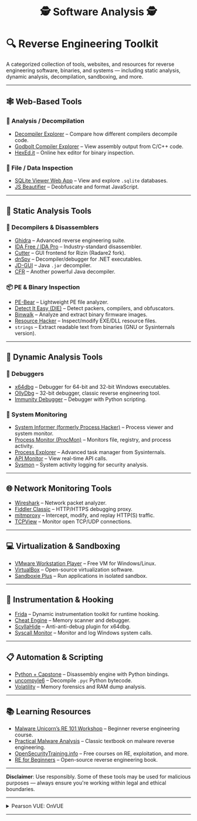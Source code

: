 <div align="center">

# 🕵️ Software Analysis 🕵️

</div>

# 🔍 Reverse Engineering Toolkit

A categorized collection of tools, websites, and resources for reverse engineering software, binaries, and systems — including static analysis, dynamic analysis, decompilation, sandboxing, and more.

---

## 🕸️ Web-Based Tools

### 🧠 Analysis / Decompilation
- [Decompiler Explorer](https://dogbolt.org/) – Compare how different compilers decompile code.
- [Godbolt Compiler Explorer](https://godbolt.org/) – View assembly output from C/C++ code.
- [HexEd.it](https://hexed.it/) – Online hex editor for binary inspection.

### 📂 File / Data Inspection
- [SQLite Viewer Web App](https://sqliteviewer.app/) – View and explore `.sqlite` databases.
- [JS Beautifier](https://beautifier.io/) – Deobfuscate and format JavaScript.

---

## 🧰 Static Analysis Tools

### 🧠 Decompilers & Disassemblers
- [Ghidra](https://github.com/NationalSecurityAgency/ghidra) – Advanced reverse engineering suite.
- [IDA Free / IDA Pro](https://hex-rays.com/ida-free/) – Industry-standard disassembler.
- [Cutter](https://github.com/rizinorg/cutter) – GUI frontend for Rizin (Radare2 fork).
- [dnSpy](https://github.com/dnSpyEx/dnSpy) – Decompiler/debugger for .NET executables.
- [JD-GUI](http://java-decompiler.github.io/) – Java `.jar` decompiler.
- [CFR](https://github.com/leibnitz27/cfr) – Another powerful Java decompiler.

### 📦 PE & Binary Inspection
- [PE-Bear](https://github.com/hasherezade/pe-bear) – Lightweight PE file analyzer.
- [Detect It Easy (DIE)](https://github.com/horsicq/DIE-engine) – Detect packers, compilers, and obfuscators.
- [Binwalk](https://github.com/ReFirmLabs/binwalk) – Analyze and extract binary firmware images.
- [Resource Hacker](http://www.angusj.com/resourcehacker/) – Inspect/modify EXE/DLL resource files.
- `strings` – Extract readable text from binaries (GNU or Sysinternals version).

---

## 🧪 Dynamic Analysis Tools

### 🐞 Debuggers
- [x64dbg](https://github.com/x64dbg/x64dbg) – Debugger for 64-bit and 32-bit Windows executables.
- [OllyDbg](http://www.ollydbg.de/) – 32-bit debugger, classic reverse engineering tool.
- [Immunity Debugger](https://debugger.immunityinc.com/) – Debugger with Python scripting.

### 📡 System Monitoring
- [System Informer (formerly Process Hacker)](https://github.com/winsiderss/systeminformer) – Process viewer and system monitor.
- [Process Monitor (ProcMon)](https://learn.microsoft.com/en-us/sysinternals/downloads/procmon) – Monitors file, registry, and process activity.
- [Process Explorer](https://learn.microsoft.com/en-us/sysinternals/downloads/process-explorer) – Advanced task manager from Sysinternals.
- [API Monitor](http://www.rohitab.com/apimonitor) – View real-time API calls.
- [Sysmon](https://learn.microsoft.com/en-us/sysinternals/downloads/sysmon) – System activity logging for security analysis.

---

## 🌐 Network Monitoring Tools

- [Wireshark](https://www.wireshark.org/) – Network packet analyzer.
- [Fiddler Classic](https://www.telerik.com/fiddler/fiddler-classic) – HTTP/HTTPS debugging proxy.
- [mitmproxy](https://mitmproxy.org/) – Intercept, modify, and replay HTTP(S) traffic.
- [TCPView](https://learn.microsoft.com/en-us/sysinternals/downloads/tcpview) – Monitor open TCP/UDP connections.

---

## 💻 Virtualization & Sandboxing

- [VMware Workstation Player](https://www.vmware.com/products/workstation-player.html) – Free VM for Windows/Linux.
- [VirtualBox](https://www.virtualbox.org/) – Open-source virtualization software.
- [Sandboxie Plus](https://github.com/sandboxie-plus/Sandboxie) – Run applications in isolated sandbox.

---

## 🧬 Instrumentation & Hooking

- [Frida](https://frida.re/) – Dynamic instrumentation toolkit for runtime hooking.
- [Cheat Engine](https://www.cheatengine.org/) – Memory scanner and debugger.
- [ScyllaHide](https://github.com/x64dbg/ScyllaHide) – Anti-anti-debug plugin for x64dbg.
- [Syscall Monitor](https://github.com/SamuelTulach/syscall-monitor) – Monitor and log Windows system calls.

---

## 📋 Automation & Scripting

- [Python + Capstone](http://www.capstone-engine.org/) – Disassembly engine with Python bindings.
- [uncompyle6](https://github.com/rocky/python-uncompyle6) – Decompile `.pyc` Python bytecode.
- [Volatility](https://www.volatilityfoundation.org/) – Memory forensics and RAM dump analysis.

---

## 📚 Learning Resources

- [Malware Unicorn’s RE 101 Workshop](https://malwareunicorn.org/workshops/re101.html) – Beginner reverse engineering course.
- [Practical Malware Analysis](https://nostarch.com/malware) – Classic textbook on malware reverse engineering.
- [OpenSecurityTraining.info](https://opensecuritytraining.info/) – Free courses on RE, exploitation, and more.
- [RE for Beginners](https://beginners.re/) – Open-source reverse engineering book.

---

**Disclaimer**: Use responsibly. Some of these tools may be used for malicious purposes — always ensure you're working within legal and ethical boundaries.

---

<details>
<summary>Pearson VUE: OnVUE</summary>

- [Sameple Exam/System Test](https://vueop.startpractice.com/)
- [System Requirements](https://home.pearsonvue.com/Standalone-pages/System-requirements-PVBL.aspx)

- Exam Content & Special Configurations (SDS)
```
https://securedelivery-hs-prd-1.pearsonvue.com/SecureDeliveryService
```

- Application location:
```batch
%APPDATA%\OnVUE\BrowserLock.exe
```

- Log file location:
```batch
%LOCALAPPDATA%\BrowserLock\log
```

- Commands it runs
```powershell
# Obtains NetConnectionID
wmic nic where "NetConnectionStatus = 2" get NetConnectionID /value

# Obtains USB FriendlyName
powershell.exe Get-PnpDevice -PresentOnly | Where-Object { $_.InstanceId -match '^USB' }

# Obtains Display/Monitor FriendlyName
powershell.exe -Command "Get-WmiObject -Namespace 'root\WMI' -Class 'WMIMonitorID' | ForEach-Object -Process { if($_.UserFriendlyName) { ([System.Text.Encoding]::ASCII.GetString($_.UserFriendlyName)).Replace('$([char]0x0000)','') } }"

# Obtains running processes
powershell.exe /c Get-CimInstance -className win32_process | select Name,ProcessId,ParentProcessId,CommandLine,ExecutablePath

# Obtains MachineGUID
powershell (Get-ItemProperty registry::HKEY_LOCAL_MACHINE\SOFTWARE\Microsoft\Cryptography\ -Name MachineGuid).MachineGUID

# Obtains system hostname
C:\Windows\system32\cmd.exe /c hostname
```

- Hypervisor System Checks (in log file):
```
# LOG:
XXXX-XX-XX XX:XX:XX.XXX-XXXX [BROWSER LOCK] [INFO] VM Allowed flag value from forensics is vmAllowedForensic=false
XXXX-XX-XX XX:XX:XX.XXX-XXXX [BROWSER LOCK] [INFO] Multiple Monitor Allowed flag value from forensics is multiMonitorAllowedForensic=false
XXXX-XX-XX XX:XX:XX.XXX-XXXX [BROWSER LOCK] [INFO] VPN Allowed flag value from forensics is vpnAllowedForensic=true
XXXX-XX-XX XX:XX:XX.XXX-XXXX [BROWSER LOCK] [INFO] Shutdown file monitor started
XXXX-XX-XX XX:XX:XX.XXX-XXXX [BROWSER LOCK] [INFO] VM configuration received from SDS will be applied for validation
XXXX-XX-XX XX:XX:XX.XXX-XXXX [BROWSER LOCK] [INFO] VM detection value is: vmDetectConfig=true
XXXX-XX-XX XX:XX:XX.XXX-XXXX [BROWSER LOCK] [INFO] Multiple monitor configuration received from SDS will be applied for validation
XXXX-XX-XX XX:XX:XX.XXX-XXXX [BROWSER LOCK] [INFO] Multiple monitor detection value is: multipleMonitorDetectConfig=true
XXXX-XX-XX XX:XX:XX.XXX-XXXX [BROWSER LOCK] [INFO] VPN configuration received from forensics will be applied for validation
XXXX-XX-XX XX:XX:XX.XXX-XXXX [BROWSER LOCK] [INFO] VPN detection value is: vpnDetectConfig=false
XXXX-XX-XX XX:XX:XX.XXX-XXXX [BROWSER LOCK] [INFO] USB mass storage detection value is: usbDetectConfig=false
XXXX-XX-XX XX:XX:XX.XXX-XXXX [BROWSER LOCK] [INFO] Minimum browserlock version required: 2304 
XXXX-XX-XX XX:XX:XX.XXX-XXXX [BROWSER LOCK] [INFO] Current browserlock version: 2402.1.1 
XXXX-XX-XX XX:XX:XX.XXX-XXXX [BROWSER LOCK] [INFO] Check if Browserlock running on VM: {DMI type 1 (System Information) - Product Name}, {DMI type 2 (Base Board Information) - Serial Number}, runningOnVM=false
XXXX-XX-XX XX:XX:XX.XXX-XXXX [BROWSER LOCK] [INFO] VM check: diskSize=499 GB
XXXX-XX-XX XX:XX:XX.XXX-XXXX [BROWSER LOCK] [INFO] Browserlock is not running on virtual machine
XXXX-XX-XX XX:XX:XX.XXX-XXXX [BROWSER LOCK] [INFO] Display HDCP supported check: hdcpSupported=true
XXXX-XX-XX XX:XX:XX.XXX-XXXX [BROWSER LOCK] [INFO] Number of display devices connected: AWT=1, Physical=1, Physical/Virtual=1, Duplicate=1

# BrowserLock Booleon Variables
- hdcpSupported
- multiMonitorAllowedForensic
- multipleMonitorDetectConfig
- runningOnVM
- usbDetectConfig
- vmAllowedForensic
- vmDetectConfig
- vpnAllowedForensic
- vpnDetectConfig
```

![image](https://github.com/Scrut1ny/Hypervisor-Phantom/assets/53458032/af144f9c-e69b-4998-8b44-16c876612c25)

</details>

---
